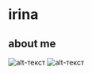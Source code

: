 # irina
## about me 
![alt-текст](https://avatars.mds.yandex.net/get-pdb/51720/b799c026-a860-494c-841c-b17d46daf6f8/s1200)
![alt-текст](http://www.mtv.com/vma)
